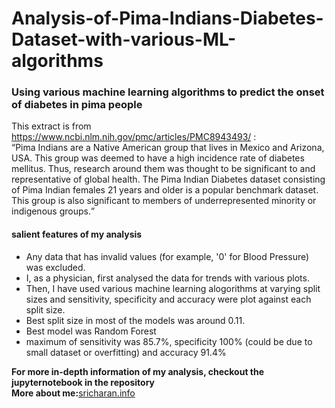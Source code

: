 # Analysis-of-Pima-Indians-Diabetes-Dataset-with-various-ML-algorithms
<h3>
Using various machine learning algorithms to predict the onset of diabetes in pima people
</h3>

This extract is from https://www.ncbi.nlm.nih.gov/pmc/articles/PMC8943493/ :
<br>
<q>Pima Indians are a Native American group that lives in Mexico and Arizona, USA. This group was deemed to have a high incidence rate of diabetes mellitus. Thus, research around them was thought to be significant to and representative of global health. The Pima Indian Diabetes dataset consisting of Pima Indian females 21 years and older is a popular benchmark dataset. This group is also significant to members of underrepresented minority or indigenous groups.</q>
<br>
<h4>salient features of my analysis</h4>
<ul>
<li>Any data that has invalid values (for example, '0' for Blood Pressure) was excluded.</li>
<li>I, as a physician, first analysed the data for trends with various plots.</li>
<li>Then, I have used various machine learning alogorithms at varying split sizes and sensitivity, specificity and accuracy were plot against each split size.</li>
<li>Best split size in most of the models was around 0.11.</li>
<li>Best model was Random Forest</li>
<li>maximum of sensitivity was 85.7%, specificity 100% (could be due to small dataset or overfitting) and accuracy 91.4% </li>
</ul>
<b>For more in-depth information of my analysis, checkout the jupyternotebook in the repository</b>
<br>
<b>More about me:</b><span><a href="https://sricharan.info" target="_blank">sricharan.info</a>
